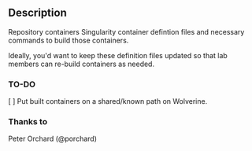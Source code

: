 ## Description

Repository containers Singularity container defintion files and necessary commands to
build those containers.

Ideally, you'd want to keep these definition files updated so that lab members can
re-build containers as needed.

### TO-DO
[ ] Put built containers on a shared/known path on Wolverine.

### Thanks to
Peter Orchard (@porchard)

